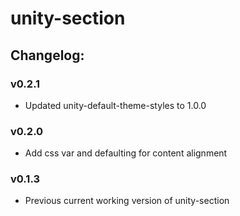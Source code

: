 # unity-section

## Changelog:

### v0.2.1
- Updated unity-default-theme-styles to 1.0.0

### v0.2.0
- Add css var and defaulting for content alignment

### v0.1.3
- Previous current working version of unity-section
